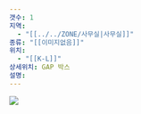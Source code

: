 ```yaml
---
갯수: 1
지역:
  - "[[../../ZONE/사무실|사무실]]"
종류: "[[이미지없음]]"
위치:
  - "[[K-L]]"
상세위치: GAP 박스
설명:
---
```

![](http://192.168.50.22/devices/250308_IMG_0014.jpg)
